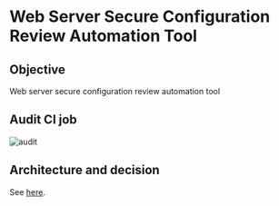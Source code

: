 # Web Server Secure Configuration Review Automation Tool

## Objective

Web server secure configuration review automation tool

## Audit CI job

![audit](https://github.com/righettod/wscr/workflows/audit/badge.svg?branch=master)

## Architecture and decision

See [here](Architecture.md).
